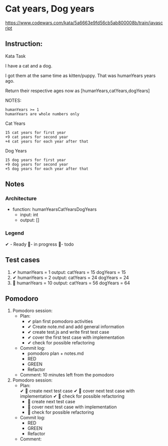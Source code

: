 # Cat years, Dog years
https://www.codewars.com/kata/5a6663e9fd56cb5ab800008b/train/javascript

## Instruction:
Kata Task

I have a cat and a dog.

I got them at the same time as kitten/puppy. That was humanYears years ago.

Return their respective ages now as [humanYears,catYears,dogYears]

NOTES:

    humanYears >= 1
    humanYears are whole numbers only

Cat Years

    15 cat years for first year
    +9 cat years for second year
    +4 cat years for each year after that

Dog Years

    15 dog years for first year
    +9 dog years for second year
    +5 dog years for each year after that

## Notes
### Architecture
* function: humanYearsCatYearsDogYears 
    * input: int
    * output: []
	
### Legend
 ✔ - Ready
 🚧- in progress
 📃- todo
 
## Test cases
1. ✔ humanYears = 1 output: catYears = 15 dogYears = 15
1. ✔ humanYears = 2 output: catYears = 24 dogYears = 24
1. 📃 humanYears = 10 output: catYears = 56 dogYears = 64

## Pomodoro
1. Pomodoro session:
    * Plan:  
        * ✔ plan first pomodoro activities
        * ✔ Create note.md and add general information 
        * ✔ create test.js and write first test case
        * ✔ cover the first test case with implementation
        * ✔ check for possible refactoring
    * Commit log:
        * pomodoro plan + notes.md
        * RED
        * GREEN
        * Refactor
    * Comment: 10 minutes left from the pomodoro 
1. Pomodoro session:
    * Plan:  
        ✔ 📃 create next test case
        ✔ 📃 cover next test case with implementation
        ✔ 📃 check for possible refactoring
        * 📃 create next test case
        * 📃 cover next test case with implementation
        * 📃 check for possible refactoring
    * Commit log:
        * RED
        * GREEN
        * Refactor
    * Comment: 